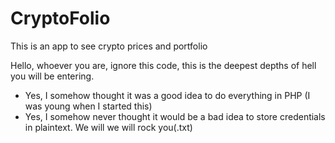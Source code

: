 # CryptoFolio
This is an app to see crypto prices and portfolio

Hello, whoever you are, ignore this code, this is the deepest depths of hell you will be entering.
- Yes, I somehow thought it was a good idea to do everything in PHP (I was young when I started this)
- Yes, I somehow never thought it would be a bad idea to store credentials in plaintext.  We will we will rock you(.txt)
